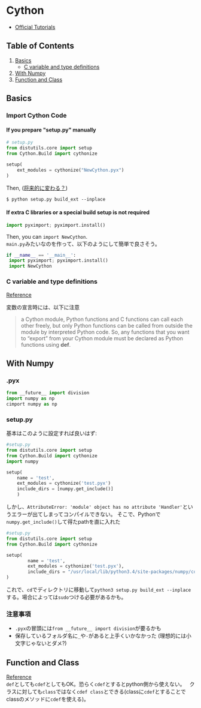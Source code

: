 # Cython
* [Official Tutorials](#http://docs.cython.org/en/latest/src/tutorial/cython_tutorial.html)

## Table of Contents
1. [Basics](#basics)
    * [C variable and type definitions](#c-variable-and-type-definitions)
2. [With Numpy](#with-numpy)
3. [Function and Class](#function-and-class)

## Basics
### Import Cython Code
#### If you prepare "setup.py" manually
```python
# setup.py
from distutils.core import setup
from Cython.Build import cythonize

setup(
    ext_modules = cythonize("NewCython.pyx")
)
```
Then, ([将来的に変わる？](https://github.com/cython/cython/issues/1509))
```terminal
$ python setup.py build_ext --inplace
```

#### If extra C libraries or a special build setup is not required
```python
import pyximport; pyximport.install()
```
Then, you can `import NewCython`.  
`main.py`みたいなのを作って、以下のようにして簡単で良さそう。
```python
if __name__ == '__main__':
 import pyximport; pyximport.install()  
 import NewCython
```

### C variable and type definitions
[Reference](http://docs.cython.org/en/latest/src/userguide/language_basics.html#c-variable-and-type-definitions)

変数の宣言時には、以下に注意
> a Cython module, Python functions and C functions can call each other freely, but only Python functions can be called from outside the module by interpreted Python code. So, any functions that you want to “export” from your Cython module must be declared as Python functions using **def**.

## With Numpy
### .pyx
```python
from __future__ import division
import numpy as np
cimport numpy as np
```

### setup.py
基本はこのように設定すれば良いはず:
```python
#setup.py
from distutils.core import setup
from Cython.Build import cythonize
import numpy

setup(
    name = 'test',
    ext_modules = cythonize('test.pyx')
    include_dirs = [numpy.get_include()]
    )
```
しかし、`AttributeError: 'module' object has no attribute 'Handler'`というエラーが出てしまってコンパイルできない。
そこで、Pythonで`numpy.get_include()`して得たpathを直に入れた

```python
#setup.py
from distutils.core import setup
from Cython.Build import cythonize

setup(
        name = 'test',
        ext_modules = cythonize('test.pyx'),
        include_dirs = "/usr/local/lib/python3.4/site-packages/numpy/core/include"
)
```
これで、`cd`でディレクトリに移動して`python3 setup.py build_ext --inplace`する。場合によっては`sudo`つける必要があるかも。

### 注意事項
* `.pyx`の冒頭には`from __future__ import division`が要るかも
* 保存しているフォルダ名に`_`や`-`があると上手くいかなかった (理想的には小文字じゃないとダメ?)

## Function and Class
[Reference](http://nekowarau.seesaa.net/article/429150491.html)    
`def`としても`cdef`としてもOK。恐らく`cdef`とするとpython側から使えない。   
クラスに対しても`class`ではなく`cdef class`とできる(classに`cdef`とすることでclassのメソッドに`cdef`を使える)。
